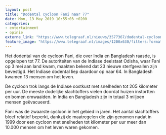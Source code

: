 ```yaml
---
layout: post
title: "Dodental cycloon Fani naar 77"
date: Mon, 13 May 2019 10:55:03 +0200
categories: 
- entertainment 
- opinie 
externe_link: "https://www.telegraaf.nl/nieuws/3577367/dodental-cycloon-fani-naar-77"
feature_image: "https://www.telegraaf.nl/images/1200x630/filters:format(jpeg):quality(80)/cdn-kiosk-api.telegraaf.nl/da04ada2-755c-11e9-b74b-0218eaf05005.jpg"
---
```


<p class="intro">Het dodental van de cycloon Fani, die over India en Bangladesh raasde, is opgelopen tot 77. De autoriteiten van de Indiase deelstaat Odisha, waar Fani op 3 mei aan land kwam, maakten bekend dat 23 nieuwe sterfgevallen zijn bevestigd. Het Indiase dodental liep daardoor op naar 64. In Bangladesh kwamen 13 mensen om het leven.</p> <p>De cycloon trok langs de Indiase oostkust met snelheden tot 205 kilometer per uur. De meeste dodelijke slachtoffers vielen doordat huizen instortten en bomen omwaaiden. In India en Bangladesh zijn in totaal 3 miljoen mensen geëvacueerd.</p><p>Fani was de zwaarste cycloon in het gebied in jaren. Het aantal slachtoffers bleef relatief beperkt, dankzij de maatregelen die zijn genomen nadat in 1999 door een cycloon met snelheden tot kilometer per uur meer dan 10.000 mensen om het leven waren gekomen.</p>
